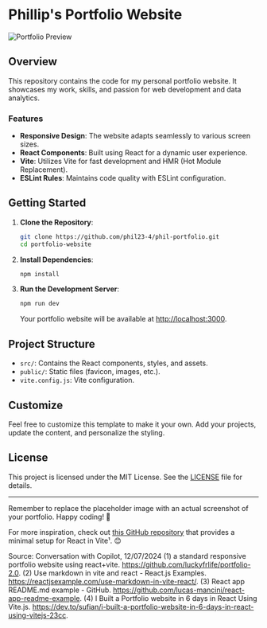 # Phillip's Portfolio Website

![Portfolio Preview](https://via.placeholder.com/800x400) <!-- Replace with an actual screenshot of your portfolio -->

## Overview

This repository contains the code for my personal portfolio website. It showcases my work, skills, and passion for web development and data analytics.

### Features

- **Responsive Design**: The website adapts seamlessly to various screen sizes.
- **React Components**: Built using React for a dynamic user experience.
- **Vite**: Utilizes Vite for fast development and HMR (Hot Module Replacement).
- **ESLint Rules**: Maintains code quality with ESLint configuration.

## Getting Started

1. **Clone the Repository**:

   ```bash
   git clone https://github.com/phil23-4/phil-portfolio.git
   cd portfolio-website
   ```

2. **Install Dependencies**:

   ```bash
   npm install
   ```

3. **Run the Development Server**:

   ```bash
   npm run dev
   ```

   Your portfolio website will be available at [http://localhost:3000](http://localhost:3000).

## Project Structure

- `src/`: Contains the React components, styles, and assets.
- `public/`: Static files (favicon, images, etc.).
- `vite.config.js`: Vite configuration.

## Customize

Feel free to customize this template to make it your own. Add your projects, update the content, and personalize the styling.

## License

This project is licensed under the MIT License. See the [LICENSE](LICENSE) file for details.

---

Remember to replace the placeholder image with an actual screenshot of your portfolio. Happy coding! 🚀

For more inspiration, check out [this GitHub repository](https://github.com/luckyfrlife/portfolio-2.0) that provides a minimal setup for React in Vite¹. 😊

Source: Conversation with Copilot, 12/07/2024
(1) a standard responsive portfolio website using react+vite. https://github.com/luckyfrlife/portfolio-2.0.
(2) Use markdown in vite and react - React.js Examples. https://reactjsexample.com/use-markdown-in-vite-react/.
(3) React app README.md example - GitHub. https://github.com/lucas-mancini/react-app-readme-example.
(4) I Built a Portfolio website in 6 days in React Using Vite.js. https://dev.to/sufian/i-built-a-portfolio-website-in-6-days-in-react-using-vitejs-23cc.
